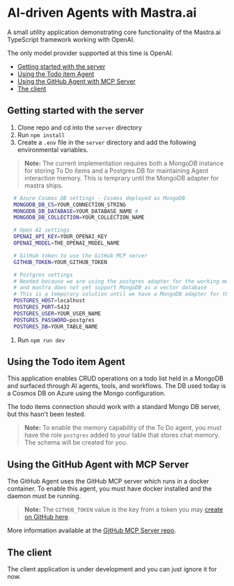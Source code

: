 # AI-driven Agents with Mastra.ai

A small utility application demonstrating core functionality of the Mastra.ai TypeScript framework working with OpenAI.

The only model provider supported at this time is OpenAI.

<!-- no toc -->
  - [Getting started with the server](#getting-started-with-the-server)
  - [Using the Todo item Agent](#using-the-todo-item-agent)
  - [Using the GitHub Agent with MCP Server](#using-the-github-agent-with-mcp-server)
  - [The client](#the-client)


## Getting started with the server

1. Clone repo and cd into the `server` directory
2. Run `npm install`
3. Create a `.env` file in the `server` directory and add the following environmental variables.
   
> **Note:** The current implementation requires both a MongoDB instance for storing To Do items and a Postgres DB for maintaining Agent interaction memory. This is temprary until the MongoDB adapter for mastra ships. 
   
```bash
  # Azure Cosmos DB settings - Cosmos deployed as MongoDB
  MONGODB_DB_CS=YOUR_CONNECTION_STRING
  MONGODB_DB_DATABASE=YOUR_DATABASE_NAME # 
  MONGODB_DB_COLLECTION=YOUR_COLLECTION_NAME

  # Open AI settings
  OPENAI_API_KEY=YOUR_OPENAI_KEY
  OPENAI_MODEL=THE_OPENAI_MODEL_NAME

  # GitHub token to use the GitHub MCP server
  GITHUB_TOKEN=YOUR_GITHUB_TOKEN

  # Postgres settings
  # Needed because we are using the postgres adapter for the working memory
  # and mastra does not yet support MongoDB as a vector database
  # This is a temporary solution until we have a MongoDB adapter for the working memory
  POSTGRES_HOST=localhost
  POSTGRES_PORT=5432
  POSTGRES_USER=YOUR_USER_NAME
  POSTGRES_PASSWORD=postgres
  POSTGRES_DB=YOUR_TABLE_NAME
```

1. Run `npm run dev`

## Using the Todo item Agent

This application enables CRUD operations on a todo list held in a MongoDB and surfaced through AI agents, tools, and workflows. The DB used today is a Cosmos DB on Azure using the Mongo configuration.

The todo items connection should work with a standard Mongo DB server, but this hasn't been tested.

> **Note:** To enable the memory capability of the To Do agent, you must have the role `postgres` added to your table that stores chat memory. The schema will be created for you.

## Using the GitHub Agent with MCP Server

The GitHub Agent uses the GitHub MCP server which runs in a docker container. To enable this agent, you must have docker installed and the daemon must be running.

> **Note:** The `GITHUB_TOKEN` value is the key from a token you may [create on GitHub here](https://github.com/settings/personal-access-tokens/new).

More information available at the [GitHub MCP Server repo](https://github.com/github/github-mcp-server).

## The client

The client application is under development and you can just ignore it for now.